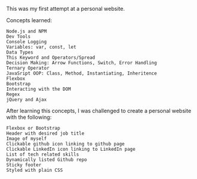This was my first attempt at a personal website.

Concepts learned:

    Node.js and NPM
    Dev Tools
    Console Logging
    Variables: var, const, let
    Data Types
    This Keyword and Operators/Spread
    Decision Making: Arrow Functions, Switch, Error Handling
    Ternary Operator
    JavaSript OOP: Class, Method, Instantiating, Inheritence
    Flexbox
    Bootstrap
    Interacting with the DOM
    Regex
    jQuery and Ajax
    
After learning this concepts, I was challenged to create a personal website with the following:

    Flexbox or Bootstrap
    Header with desired job title
    Image of myself
    Clickable github icon linking to github page
    Clickable LinkedIn icon linking to LinkedIn page
    List of tech related skills
    Dynamically listed Github repo
    Sticky footer
    Styled with plain CSS
